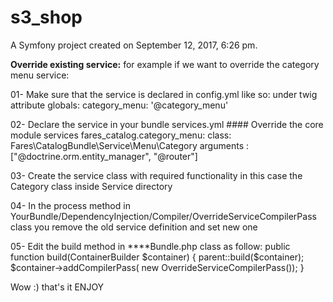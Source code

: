 s3_shop
=======

A Symfony project created on September 12, 2017, 6:26 pm.

**Override existing service:**
for example if we want to override the category menu service:

01- Make sure that the service is declared in config.yml like so:
    under twig attribute
    globals:
        category_menu: '@category_menu' 

02- Declare the service in your bundle services.yml
    #### Override the core module services
    fares_catalog.category_menu:
        class: Fares\CatalogBundle\Service\Menu\Category
        arguments : ["@doctrine.orm.entity_manager", "@router"]

03- Create the service class with required functionality
in this case the Category class inside Service directory

04- In the process method in YourBundle/DependencyInjection/Compiler/OverrideServiceCompilerPass class
you remove the old service definition and set new one

05- Edit the build method in ****Bundle.php class  as follow:
    public function build(ContainerBuilder $container)
    {
        parent::build($container);
        $container->addCompilerPass( new OverrideServiceCompilerPass());
    }

Wow :) that's it 
ENJOY   
